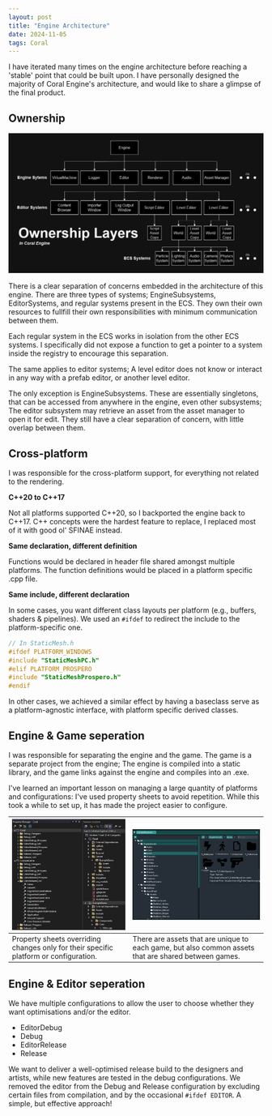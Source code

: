 ```yaml
---
layout: post
title: "Engine Architecture"
date: 2024-11-05
tags: Coral
---
```


I have iterated many times on the engine architecture before reaching a 'stable' point that could be built upon. I have personally designed the majority of Coral Engine's architecture, and would like to share a glimpse of the final product.

## Ownership

![](/img/projects/y2/coral/EngineOwnershipCleanedUp.png)

There is a clear separation of concerns embedded in the architecture of this engine. There are three types of systems; EngineSubsystems, EditorSystems, and regular systems present in the ECS. They own their own resources to fullfill their own responsibilities with minimum communication between them.

Each regular system in the ECS works in isolation from the other ECS systems. I specifically did not expose a function to get a pointer to a system inside the registry to encourage this separation. 

The same applies to editor systems; A level editor does not know or interact in any way with a prefab editor, or another level editor.

The only exception is EngineSubsystems. These are essentially singletons, that can be accessed from anywhere in the engine, even other subsystems; The editor subsystem may retrieve an asset from the asset manager to open it for edit. They still have a clear separation of concern, with little overlap between them.

## Cross-platform

I was responsible for the cross-platform support, for everything not related to the rendering. 

**C\++20 to C\++17**

Not all platforms supported C\++20, so I backported the engine back to C\++17. C\++ concepts were the hardest feature to replace, I replaced most of it with good ol' SFINAE instead.

**Same declaration, different definition**

Functions would be declared in header file shared amongst multiple platforms. The function definitions would be placed in a platform specific .cpp file. 

**Same include, different declaration**

In some cases, you want different class layouts per platform (e.g., buffers, shaders & pipelines). We used an ```#ifdef``` to redirect the include to the platform-specific one. 

```cpp
// In StaticMesh.h
#ifdef PLATFORM_WINDOWS
#include "StaticMeshPC.h"
#elif PLATFORM_PROSPERO
#include "StaticMeshProspero.h"
#endif
```

In other cases, we achieved a similar effect by having a baseclass serve as a platform-agnostic interface, with platform specific derived classes.

## Engine & Game seperation

I was responsible for separating the engine and the game. The game is a separate project from the engine; The engine is compiled into a static library, and the game links against the engine and compiles into an .exe. 

I've learned an important lesson on managing a large quantity of platforms and configurations: I've used property sheets to avoid repetition. While this took a while to set up, it has made the project easier to configure.

| ![](/img/projects/y2/coral/PropertySheets.png) | ![](/img/projects/y2/coral/EngineAndGameAssets.png) |
|---|---|
| Property sheets overriding changes only for their specific platform or configuration. | There are assets that are unique to each game, but also common assets that are shared between games. |

## Engine & Editor seperation

We have multiple configurations to allow the user to choose whether they want optimisations and/or the editor.

- EditorDebug
- Debug
- EditorRelease
- Release

We want to deliver a well-optimised release build to the designers and artists, while new features are tested in the debug configurations. We removed the editor from the Debug and Release configuration by excluding certain files from compilation, and by the occasional ```#ifdef EDITOR```. A simple, but effective approach!

